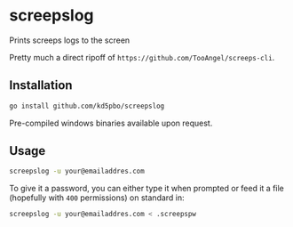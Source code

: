screepslog
==========
Prints screeps logs to the screen

Pretty much a direct ripoff of `https://github.com/TooAngel/screeps-cli`.

Installation
------------
```bash
go install github.com/kd5pbo/screepslog
```

Pre-compiled windows binaries available upon request.

Usage
-----
```bash
screepslog -u your@emailaddres.com
```

To give it a password, you can either type it when prompted or feed it a file
(hopefully with `400` permissions) on standard in:
```bash
screepslog -u your@emailaddres.com < .screepspw
```
